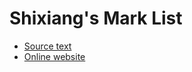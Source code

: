 # Shixiang's Mark List

- [Source text](https://github.com/ShixiangWang/MarkList/blob/main/index.md)
- [Online website](https://shixiangwang.github.io/MarkList/)

